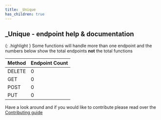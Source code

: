 ```yaml
---
title: _Unique
has_children: true
---
```


## _Unique - endpoint help & documentation

{: .highlight }
Some functions will handle more than one endpoint and the numbers below show the total endpoints **not** the total functions

| **Method** | **Endpoint Count**  |
|------------|---------------------|
| DELETE     | 0       |
| GET        | 0          |
| POST       | 0         |
| PUT        | 0          |

Have a look around and if you would like to contribute please read over the [Contributing guide](https://github.com/Celerium/SentinelOne-PowerShellWrapper/blob/main/.github/CONTRIBUTING.md)
